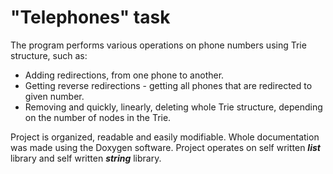 # "Telephones" task

The program performs various operations on phone numbers using Trie structure, such as: 

* Adding redirections, from one phone to another.
* Getting reverse redirections - getting all phones that are redirected to given number.
* Removing and quickly, linearly, deleting whole Trie structure, depending on the number of nodes in the Trie.

Project is organized, readable and easily modifiable. Whole documentation was made using the Doxygen software.
Project operates on self written ***list*** library and self written ***string*** library. 
